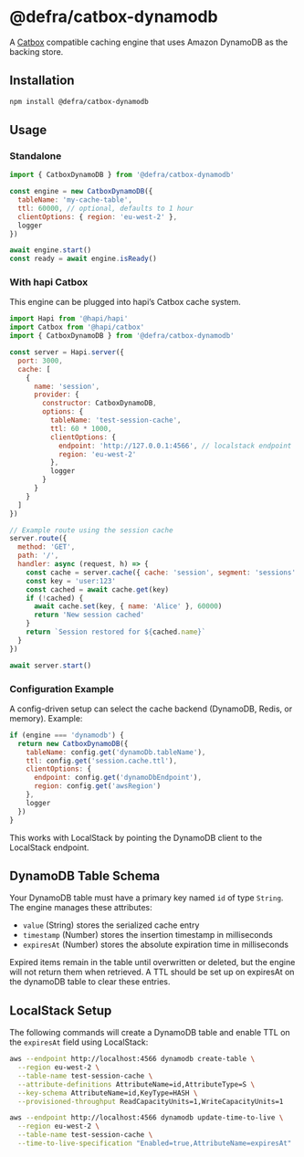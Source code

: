 # @defra/catbox-dynamodb

A [Catbox](https://hapi.dev/module/catbox/) compatible caching engine that uses Amazon DynamoDB as the backing store.

## Installation

```bash
npm install @defra/catbox-dynamodb
```

## Usage

### Standalone

```js
import { CatboxDynamoDB } from '@defra/catbox-dynamodb'

const engine = new CatboxDynamoDB({
  tableName: 'my-cache-table',
  ttl: 60000, // optional, defaults to 1 hour
  clientOptions: { region: 'eu-west-2' },
  logger
})

await engine.start()
const ready = await engine.isReady()
```

### With hapi Catbox

This engine can be plugged into hapi’s Catbox cache system.

```js
import Hapi from '@hapi/hapi'
import Catbox from '@hapi/catbox'
import { CatboxDynamoDB } from '@defra/catbox-dynamodb'

const server = Hapi.server({
  port: 3000,
  cache: [
    {
      name: 'session',
      provider: {
        constructor: CatboxDynamoDB,
        options: {
          tableName: 'test-session-cache',
          ttl: 60 * 1000,
          clientOptions: {
            endpoint: 'http://127.0.0.1:4566', // localstack endpoint
            region: 'eu-west-2'
          },
          logger
        }
      }
    }
  ]
})

// Example route using the session cache
server.route({
  method: 'GET',
  path: '/',
  handler: async (request, h) => {
    const cache = server.cache({ cache: 'session', segment: 'sessions' })
    const key = 'user:123'
    const cached = await cache.get(key)
    if (!cached) {
      await cache.set(key, { name: 'Alice' }, 60000)
      return 'New session cached'
    }
    return `Session restored for ${cached.name}`
  }
})

await server.start()
```

### Configuration Example

A config-driven setup can select the cache backend (DynamoDB, Redis, or memory). Example:

```js
if (engine === 'dynamodb') {
  return new CatboxDynamoDB({
    tableName: config.get('dynamoDb.tableName'),
    ttl: config.get('session.cache.ttl'),
    clientOptions: {
      endpoint: config.get('dynamoDbEndpoint'),
      region: config.get('awsRegion')
    },
    logger
  })
}
```

This works with LocalStack by pointing the DynamoDB client to the LocalStack endpoint.

## DynamoDB Table Schema

Your DynamoDB table must have a primary key named `id` of type `String`. The engine manages these attributes:

- `value` (String) stores the serialized cache entry
- `timestamp` (Number) stores the insertion timestamp in milliseconds
- `expiresAt` (Number) stores the absolute expiration time in milliseconds

Expired items remain in the table until overwritten or deleted, but the engine will not return them when retrieved. A TTL should be set up on expiresAt on the dynamoDB table to clear these entries.

## LocalStack Setup

The following commands will create a DynamoDB table and enable TTL on the `expiresAt` field using LocalStack:

```bash
aws --endpoint http://localhost:4566 dynamodb create-table \
  --region eu-west-2 \
  --table-name test-session-cache \
  --attribute-definitions AttributeName=id,AttributeType=S \
  --key-schema AttributeName=id,KeyType=HASH \
  --provisioned-throughput ReadCapacityUnits=1,WriteCapacityUnits=1

aws --endpoint http://localhost:4566 dynamodb update-time-to-live \
  --region eu-west-2 \
  --table-name test-session-cache \
  --time-to-live-specification "Enabled=true,AttributeName=expiresAt"
```

